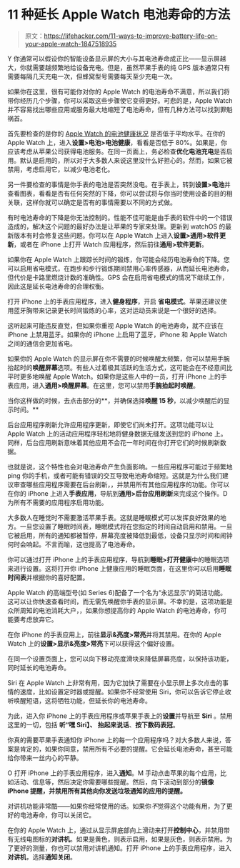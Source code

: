 # 11 种延长 Apple Watch 电池寿命的方法

> 原文：<https://lifehacker.com/11-ways-to-improve-battery-life-on-your-apple-watch-1847518935>

Y 你通常可以假设你的智能设备显示屏的大小与其电池寿命成正比——显示屏越大，你就需要越频繁地给设备充电。但是，虽然苹果手表的纯 GPS 版本通常只有需要每隔几天充电一次，但蜂窝型号需要每天至少充电一次。

如果你在这里，很有可能你对你的 Apple Watch 的电池寿命不满意，所以我们将带你经历几个步骤，你可以采取这些步骤使它变得更好。可悲的是，Apple Watch 并不容易找出哪些应用或服务最大地缩短了电池寿命，但有几种方法可以找到罪魁祸首。

首先要检查的是你的 [Apple Watch 的电池健康状况](https://lifehacker.com/how-to-check-the-battery-health-on-all-your-apple-devic-1844148967) 是否低于平均水平。在你的 Apple Watch 上，进入**设置>电池>电池健康**，看看是否低于 80%。如果是，你应该考虑从苹果公司获得电池服务。在同一页面上，务必检查**优化电池充电**是否启用。默认是启用的，所以对于大多数人来说这里没什么好担心的。然而，如果它被禁用，考虑启用它，以减少电池老化。

另一件要检查的事情是你手表的电池是否突然没电。在手表上，转到**设置>电池**并查看图表，看看是否有任何突然的下降，你可以尝试将与你当时使用设备的目的相关联，这样你就可以确定是否有的事情需要以不同的方式做。

有时电池寿命的下降是你无法控制的。性能不佳可能是由手表的软件中的一个错误造成的，解决这个问题的最好办法是让苹果的专家来处理。更新到 watchOS 的最新版本有时会修复这些问题。你可以在 Apple Watch 上进入**设置>通用>软件更新**，或者在 iPhone 上打开 Watch 应用程序，然后前往**通用>软件更新**。

如果你在 Apple Watch 上跟踪长时间的锻炼，你可能会经历电池寿命的下降。您可以启用省电模式，在跑步和步行锻炼期间禁用心率传感器，从而延长电池寿命，但代价是卡路里燃烧计数的准确性。GPS 会在启用省电模式的情况下继续工作，因此这是延长电池寿命的合理权衡。

打开 iPhone 上的手表应用程序，进入**健身程序**，开启 **省电模式**。苹果还建议使用蓝牙胸带来记录更长时间锻炼的心率，这对运动员来说是一个很好的选择。

这听起来可能违反直觉，但如果你重视 Apple Watch 的电池寿命，就不应该在 iPhone 上禁用蓝牙。如果你的 iPhone 上启用了蓝牙，iPhone 和 Apple Watch 之间的通信会更加省电。

如果你的 Apple Watch 的显示屏在你不需要的时候唤醒太频繁，你可以禁用手腕抬起时的**唤醒屏幕**选项。有些人过着极其活跃的生活方式，这可能会在不经意间比平时更多地唤醒 Apple Watch。如果你是这些人中的一员，打开 iPhone 上的手表应用，进入**通用>唤醒屏幕**。在这里，您可以禁用**手腕抬起时唤醒**。

当你这样做的时候，去点击部分的**，并确保选择**唤醒 15 秒**，以减少唤醒后的显示时间。**

后台应用程序刷新允许应用程序更新，即使它们尚未打开。这项功能可以让 Apple Watch 上的活动应用程序轻松地将健身数据无缝发送到您的 iPhone 上。同样，后台应用刷新意味着其他应用不会花一年时间在你打开它们的时候刷新数据。

也就是说，这个特性也会对电池寿命产生负面影响。一些应用程序可能过于频繁地 ping 你的手机，或者可能有错误的交互导致电池寿命缩短。这就是为什么我们建议审查哪些应用程序需要在后台刷新，，并禁用所有其他应用程序的功能。你可以在你的 iPhone 上进入**手表应用**，导航到**通用>后台应用刷新**来完成这个操作。D 为所有不需要的应用程序启用功能。

大多数人在睡觉时不需要激活苹果手表。这就是睡眠模式可以发挥良好效果的地方。一旦您设置了睡眠时间表，睡眠模式将在您指定的时间自动启用和禁用。一旦它被启用，所有的通知都被暂停，屏幕亮度被降低到最低，设备只显示时间和闹钟何时会响起。不言而喻，这也提高了电池寿命。

你可以通过打开 iPhone 上的手表应用程序，导航到**睡眠>打开健康**中的睡眠选项来进行设置。这将打开你 iPhone 上健康应用的睡眠页面，在这里你可以启用**睡眠时间表**并根据你的喜好配置。

Apple Watch 的高端型号(如 Series 6)配备了一个名为“永远显示”的简洁功能。这可以让你快速查看时间，而无需先唤醒你手表的显示屏。不幸的是，这项功能是众所周知的电池消耗大户，，如果你想提高你的 Apple Watch 的电池寿命，你可能要考虑放弃它。

在你 iPhone 的手表应用上，前往**显示&亮度>常亮**并将其禁用。在你的 Apple Watch 上的**设置>显示&亮度>常亮**下可以获得这个偏好设置。

在同一个设置页面上，您可以向下移动亮度滑块来降低屏幕亮度，以保持该功能，同时延长的电池寿命。

Siri 在 Apple Watch 上非常有用，因为它加快了需要在小显示屏上多次点击的事情的速度，比如设置定时器或提醒。如果你不经常使用 Siri，你可以告诉它停止收听唤醒短语，这将牺牲功能，但延长你的电池寿命。

为此，进入你 iPhone 上的手表应用程序或苹果手表上的**设置**并导航至 **Siri** 。禁用这里的一切，包括 **听“嘿 Siri】、** **抬起来说话**、**按下数码表冠**。

你真的需要苹果手表通知你 iPhone 上的每一个应用程序吗？对大多数人来说，答案是肯定的，如果你同意，禁用所有不必要的提醒。它会延长电池寿命，甚至可能给你带来一丝内心的平静。

O 打开 iPhone 上的手表应用程序，进入**通知**。M 手动点击苹果的每个应用，比如活动、信息等，然后决定你需要哪些提醒。然后，向下滚动到部分的**镜像 iPhone 提醒，并禁用所有其他向你发送垃圾通知的应用的提醒。**

对讲机功能非常酷——如果你经常使用的话。如果你*不*觉得这个功能有用，为了更好的电池寿命，你可以关闭它。

在你的 Apple Watch 上，通过从显示屏底部向上滑动来打开**控制中心**，并禁用带有无线电图标的**对讲机**。如果是黄色，则表示启用，如果是灰色，则表示禁用。为了更好的测量，你也可以禁用对讲机通知。打开 iPhone 上的手表应用程序，进入**对讲机**，选择**通知关闭**。